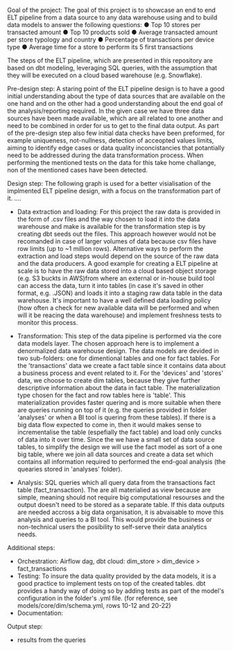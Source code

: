 Goal of the project:
The goal of this project is to showcase an end to end ELT pipeline from a data source to any data warehouse using and to build data models to answer the following
questions: 
● Top 10 stores per transacted amount
● Top 10 products sold
● Average transacted amount per store typology and country
● Percentage of transactions per device type
● Average time for a store to perform its 5 first transactions

The steps of the ELT pipeline, which are presented in this repository are based on dbt modeling, leveraging SQL queries, with the assumption that they will be executed on a cloud based warehouse (e.g. Snowflake).

Pre-design step: A staring point of the ELT pipeline design is to have a good initial understanding about the type of data sources that are available on the one hand and on the other had a good understanding about the end goal of the analysis/reporting required. In the given case we have three data sources have been made available, which are all related to one another and need to be combined in order for us to get to the final data output. As part of the pre-design step also few initial data checks have been preformed, for example uniqueness, not-nullness, detection of acceopted values limits, aiming to identify edge cases or data quality inconcistancies that potantially need to be addressed during the data transformation process. When performing the mentioned tests on the data for this take home challange, non of the mentioned cases have been detected. 

Design step: The following graph is used for a better visialisation of the implmented ELT pipeline design, with a focus on the transformation part of it. 
....

- Data extraction and loading: For this project the raw data is provided in the form of .csv files and the way chosen to load it into the data warehouse and make is available for the transformation step is by creating dbt seeds out the files. This approach however would not be recomanded in case of larger volumes of data because csv files have row limits (up to ~1 million rows). Alternative ways to perform the extraction and load steps would depend on the source of the raw data and the data producers. A good example for creating a ELT pipeline at scale is to have the raw data stored into a cloud based object storage (e.g. S3 buckts in AWS)from where an external or in-house build tool can access the data, turn it into tables (in case it's saved in other format, e.g. .JSON) and loads it into a staging raw data table in the data warehouse. It's important to have a well defined data loading policy (how often a check for new available data will be performed and when will it be reacing the data warehouse) and implement freshness tests to monitor this process. 

- Transformation: This step of the data pipeline is performed via the core data models layer. The chosen approach here is to implement a denormalized data warehouse design. The data models are devided in two sub-folders: one for dimentional tables and one for fact tables. For the 'transactions' data we create a fact table since it contains data about a business process and event related to it. For the 'devices' and 'stores' data, we choose to create dim tables, because they give further descriptive information about the data in fact table. The materialization type chosen for the fact and row tables here is 'table'. This materialization provides faster quering and is more suitable when there are queries running on top of it (e.g. the queries provided in folder 'analyses' or when a BI tool is quering from these tables). If there is a big data flow expected to come in, then it would makes sense to incrementalise the table (espefially the fact table) and load only cuncks of data into it over time.
Since the we have a small set of data source tables, to simplify the design we will use the fact model as sort of a one big table, where we join all data sources and create a data set which contains all information required to performed the end-goal analysis (the quearies stored in 'analyses' folder).

- Analysis: SQL queries which all query data from the transactions fact table (fact_transaction). The are all materialied as view because are simple, meaning should not require big computational resourses and the output doesn't need to be stored as a separate table. If this data outputs are needed accross a big data organisation, it is abvaisable to move this analysis and queries to a BI tool. This would provide the business or non-technical users the posibility to self-serve their data analytics needs. 

Additional steps: 
- Orchestration: 
 Airflow dag, dbt cloud:
  dim_store > dim_device > fact_transactions
- Testing: To insure the data quality provided by the data models, it is a good practice to implement tests on top of the created tables. dbt provides a handy way of doing so by adding tests as part of the model's configuration in the folder's .yml file. (for reference, see models/core/dim/schema.yml, rows 10-12 and 20-22)
- Documentation: 

Output step:
- results from the queries
